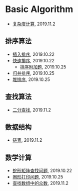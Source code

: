 # Basic Algorithm

- [复杂度计算](./docs/复杂度计算.md), 2019.11.2

## 排序算法

- [插入排序](./docs/插入排序.md), 2019.10.22
- [快速排序](./docs/快速排序.md), 2019.10.22
    - [排序附加题](./docs/快速排序.md), 2019.10.25
- [归并排序](./docs/归并排序.md), 2019.10.25
- [堆排序](./docs/堆排序.md), 2019.10.25

## 查找算法

- [二分查找](./docs/二分查找.md), 2019.11.2

## 数据结构

- [链表](./docs/链表.md), 2019.11.2

## 数学计算

- [蛇形矩阵查找问题](./docs/蛇形矩阵查找问题.md), 2019.10.22
- [圈形打印问题](./docs/圆形打印问题.md), 2019.10.25
- [查找数组中的众数](./docs/查找数组中的众数.md), 2019.11.2


